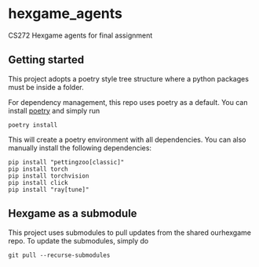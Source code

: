 # hexgame_agents
CS272 Hexgame agents for final assignment


## Getting started
This project adopts a poetry style tree structure where a python
packages must be inside a folder.

For dependency management, this repo uses poetry as a default.
You can install [poetry](https://python-poetry.org/docs/) and simply
run

```code
poetry install
```

This will create a poetry environment with all dependencies. You can also
manually install the following dependencies:

```code
pip install "pettingzoo[classic]"
pip install torch
pip install torchvision
pip install click
pip install "ray[tune]"
```

## Hexgame as a submodule
This project uses submodules to pull updates from the shared
ourhexgame repo. To update the submodules, simply do

```
git pull --recurse-submodules
```